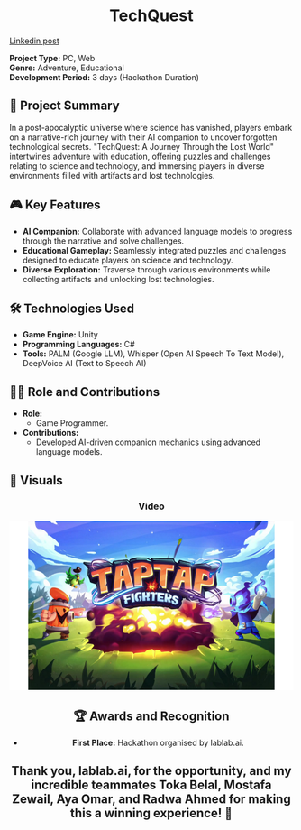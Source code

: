 <div align="center"><h1>TechQuest</h1></div>

[Linkedin post](https://www.linkedin.com/feed/update/urn:li:activity:7126317778608734208/?originTrackingId=l7OMgxLNQ%2BawWp4Qv7BvtA%3D%3D)

**Project Type:** PC, Web  
**Genre:** Adventure, Educational  
**Development Period:** 3 days (Hackathon Duration)

## 📜 Project Summary
In a post-apocalyptic universe where science has vanished, players embark on a narrative-rich journey with their AI companion to uncover forgotten technological secrets. "TechQuest: A Journey Through the Lost World" intertwines adventure with education, offering puzzles and challenges relating to science and technology, and immersing players in diverse environments filled with artifacts and lost technologies.

## 🎮 Key Features
- **AI Companion:** Collaborate with advanced language models to progress through the narrative and solve challenges.
- **Educational Gameplay:** Seamlessly integrated puzzles and challenges designed to educate players on science and technology.
- **Diverse Exploration:** Traverse through various environments while collecting artifacts and unlocking lost technologies.

## 🛠️ Technologies Used
- **Game Engine:** Unity  
- **Programming Languages:** C#  
- **Tools:** PALM (Google LLM), Whisper (Open AI Speech To Text Model), DeepVoice AI (Text to Speech AI)


## 👨‍💻 Role and Contributions
- **Role:**
  - Game Programmer.
- **Contributions:**
  - Developed AI-driven companion mechanics using advanced language models.

## 📸 Visuals 
<div align="center">
  <h3>Video</h3>

<a href="https://drive.google.com/file/d/1N3gQKOZuxLo_ExvaL7pECztFndbUHP4H/view?usp=sharing" target="_blank">
    <img src="Images/Video.png" alt="Watch Gameplay Video" height ="300" />
</a>

## 🏆 Awards and Recognition
- **First Place:** Hackathon organised by lablab.ai.  

Thank you, lablab.ai, for the opportunity, and my incredible teammates Toka Belal, Mostafa Zewail, Aya Omar, and Radwa Ahmed for making this a winning experience! 🎉
-------------------------